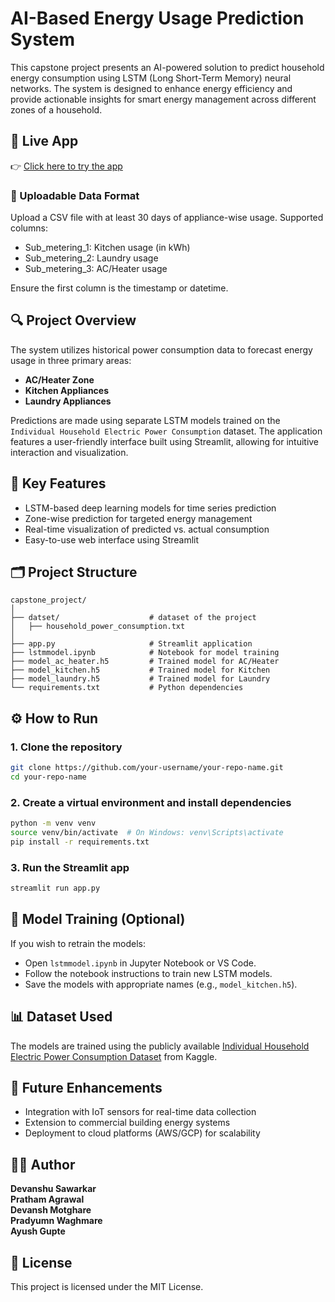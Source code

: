 # AI-Based Energy Usage Prediction System

This capstone project presents an AI-powered solution to predict household energy consumption using LSTM (Long Short-Term Memory) neural networks. The system is designed to enhance energy efficiency and provide actionable insights for smart energy management across different zones of a household.

## 🚀 Live App
👉 [Click here to try the app](https://aibasedenergyusagepredictionsystem-devanshusawarkar.streamlit.app/)

### 📂 Uploadable Data Format
Upload a CSV file with at least 30 days of appliance-wise usage. Supported columns:

- Sub_metering_1: Kitchen usage (in kWh)
- Sub_metering_2: Laundry usage
- Sub_metering_3: AC/Heater usage

Ensure the first column is the timestamp or datetime.

## 🔍 Project Overview

The system utilizes historical power consumption data to forecast energy usage in three primary areas:
- **AC/Heater Zone**
- **Kitchen Appliances**
- **Laundry Appliances**

Predictions are made using separate LSTM models trained on the `Individual Household Electric Power Consumption` dataset. The application features a user-friendly interface built using Streamlit, allowing for intuitive interaction and visualization.

## 🧠 Key Features

- LSTM-based deep learning models for time series prediction
- Zone-wise prediction for targeted energy management
- Real-time visualization of predicted vs. actual consumption
- Easy-to-use web interface using Streamlit

## 🗂️ Project Structure

```
capstone_project/
│
├── datset/                    # dataset of the project
│   ├── household_power_consumption.txt
│
├── app.py                     # Streamlit application
├── lstmmodel.ipynb            # Notebook for model training
├── model_ac_heater.h5         # Trained model for AC/Heater
├── model_kitchen.h5           # Trained model for Kitchen
├── model_laundry.h5           # Trained model for Laundry
└── requirements.txt           # Python dependencies
```

## ⚙️ How to Run

### 1. Clone the repository

```bash
git clone https://github.com/your-username/your-repo-name.git
cd your-repo-name
```

### 2. Create a virtual environment and install dependencies

```bash
python -m venv venv
source venv/bin/activate  # On Windows: venv\Scripts\activate
pip install -r requirements.txt
```

### 3. Run the Streamlit app

```bash
streamlit run app.py
```

## 🧪 Model Training (Optional)

If you wish to retrain the models:

- Open `lstmmodel.ipynb` in Jupyter Notebook or VS Code.
- Follow the notebook instructions to train new LSTM models.
- Save the models with appropriate names (e.g., `model_kitchen.h5`).

## 📊 Dataset Used

The models are trained using the publicly available [Individual Household Electric Power Consumption Dataset](https://www.kaggle.com/datasets/uciml/electric-power-consumption-data-set) from Kaggle.

## 🚀 Future Enhancements

- Integration with IoT sensors for real-time data collection
- Extension to commercial building energy systems
- Deployment to cloud platforms (AWS/GCP) for scalability

## 🧑‍💻 Author

**Devanshu Sawarkar**  
**Pratham Agrawal**     
**Devansh Motghare**    
**Pradyumn Waghmare**   
**Ayush Gupte** 

## 📄 License

This project is licensed under the MIT License.
